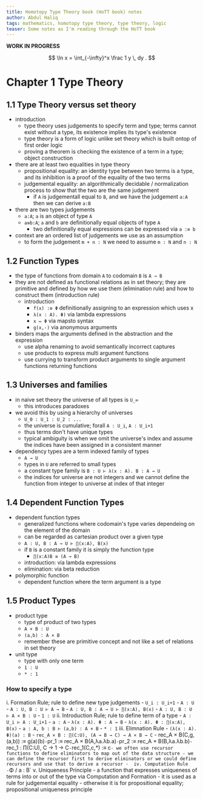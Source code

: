 ```yaml
---
title: Homotopy Type Theory book (HoTT book) notes
author: Abdul Haliq
tags: mathematics, homotopy type theory, type theory, logic
teaser: Some notes as I'm reading through the HoTT book
---
```


**WORK IN PROGRESS**


$$ \ln x = \int_{-\infty}^x \frac 1 y \, dy . $$

# Chapter 1 Type Theory

## 1.1 Type Theory versus set theory
- introduction
  - type theory uses judgements to specify term and type; terms cannot exist without a type, its existence implies its type's existence
  - type theory is a form of logic unlike set theory which is built ontop of first order logic
  - proving a theorem is checking the existence of a term in a type; object construction
- there are at least two equalities in type theory
  - propositional equality: an identity type between two terms is a type, and its inhibition is a proof of the equality of the two terms
  - judgemental equality: an algorithmically decidable / normalization process to show that the two are the same judgement
    - if `A` is judgementall equal to `B`, and we have the judgement `a:A` then we can derive `a:B`
- there are two types judgements
  - `a:A`; `a` is an object of type `A`
  - `a≡b:A`; `a` and `b` are definitionally equal objects of type `A`
    - two definitionally equal expressions can be expressed via `a :≡ b`
- context are an ordered list of judgements we use as an assumption
  - to form the judgement `m + n : N` we need to assume `m : N` and `n : N`

## 1.2 Function Types
- the type of functions from domain `A` to codomain `B` is `A → B`
- they are not defined as functional relations as in set theory; they are primitive and defined by how we use them (elimination rule) and how to construct them (introduction rule)
  - introduction 
    - `f(x) :≡ Φ` definitionally assigning to an expression which uses x
    - `λ(x : A). Φ)` via lambda expressions
    - `x ↦ Φ` via mapsto syntax
    - `g(x,-)` via anonymous arguments
- binders maps the arguments defined in the abstraction and the expression
  - use alpha renaming to avoid semantically incorrect captures
  - use products to express multi argument functions
  - use currying to transform product arguments to single argument functions returning functions

## 1.3 Universes and families
- in naive set theory the universe of all types is `U_∞`
  - this introduces paradoxes
- we avoid this by using a hierarchy of universes
  - `U_0 : U_1 : U_2 : ...`
  - the universe is cumulative; forall `A : U_i`, `A : U_i+1`
  - thus terms don't have unique types
  - typical ambiguity is when we omit the universe's index and assume the indices have been assigned in a consistent manner
- dependency types are a term indexed family of types
  - `A → U`
  - types in `U` are referred to small types
  - a constant type family is `B : U ⊢ λ(x : A). B : A → U`
  - the indices for universe are not integers and we cannot define the function from integer to universe at index of that integer

## 1.4 Dependent Function Types
- dependent function types
  - generalized functions where codomain's type varies dependeing on the element of the domain
  - can be regarded as cartesian product over a given type
  - `A : U, B : A → U ⊢ ∏(x:A), B(x)`
  - if `B` is a constant family it is simply the function type
    - `∏(x:A)B ≡ (A → B)`
  - introduction: via lambda expressions
  - elimination: via beta reduction
- polymorphic function
  - dependent function where the term argument is a type

## 1.5 Product Types
- product type
  - type of product of two types
  - `A × B : U`
  - `(a,b) : A × B`
  - remember these are primitive concept and not like a set of relations in set theory
- unit type
  - type with only one term
  - `1 : U`
  - `* : 1`

### How to specify a type

i. Formation Rule; rule to define new type judgements
    - `U_i : U_i+1`
    - `A : U`
    - `A : U, B : U ⊢ A → B`
    - `A : U, B : A → U ⊢ ∏(x:A), B(x)`
    - `A : U, B : U ⊢ A × B : U`
    - `1 : U`
ii. Introduction Rule; rule to define term of a type
    - `A : U_i ⊢ A : U_i+1`
    - `a : A`
    - `λ(x : A). Φ : A → B`
    - `λ(x : A). Φ : ∏(x:A), B(x)`
    - `a : A, b : B ⊢ (a,b) : A × B`
    - `* : 1`
iii. Elimnation Rule
    - `(λ(x : A). Φ)(a) : B`
    - `rec_A × B : ∏(C:U), (A → B → C) → A × B → C`
      - rec_A × B(C,g,(a,b)) :≡ g(a)(b)`
      - `pr_1 :≡ rec_A × B(A,λa.λb.a)`
      - `pr_2 :≡ rec_A × B(B,λa.λb.b)`
    - `rec_1 : ∏(C:U), C → 1 → C`
      - `rec_1(C,c,*) :≡ c`
    - we often use recursor functions to define eliminators to map out of the data structure
    - we can define the recursor first to derive eliminators or we could define recursors and use that to derive a recursor
    - 
iv. Computation Rule
    - `Φ / a : B`
v. Uniqueness Principle
    - a function that expresses uniqueness of terms into or out of the type via Computation and Formation
    - it is used as a rule for judgemental equality
    - otherwise it is for propositional equality; propositional uniqueness principle